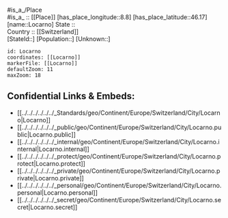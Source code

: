 ﻿---
location: [46.17,8.8] 
mapzoom: [7,12] 
mapmarker: city 
type: City
tags:
- geo/City


SpocWebEntityId: 32062
isDeleted: false
confidential: public

---
#is_a_/Place  
#is_a_ :: [[Place]] 
[has_place_longitude::8.8] 
[has_place_latitude::46.17] 
[name::Locarno] 
State ::  
Country :: [[Switzerland]]  
[StateId::] 
[Population::] 
[Unknown::] 


```leaflet
id: Locarno
coordinates: [[Locarno]] 
markerFile: [[Locarno]] 
defaultZoom: 11 
maxZoom: 18
```


## Confidential Links & Embeds: 
- [[../../../../../../_Standards/geo/Continent/Europe/Switzerland/City/Locarno|Locarno]] 
- [[../../../../../../_public/geo/Continent/Europe/Switzerland/City/Locarno.public|Locarno.public]] 
- [[../../../../../../_internal/geo/Continent/Europe/Switzerland/City/Locarno.internal|Locarno.internal]] 
- [[../../../../../../_protect/geo/Continent/Europe/Switzerland/City/Locarno.protect|Locarno.protect]] 
- [[../../../../../../_private/geo/Continent/Europe/Switzerland/City/Locarno.private|Locarno.private]] 
- [[../../../../../../_personal/geo/Continent/Europe/Switzerland/City/Locarno.personal|Locarno.personal]] 
- [[../../../../../../_secret/geo/Continent/Europe/Switzerland/City/Locarno.secret|Locarno.secret]] 
